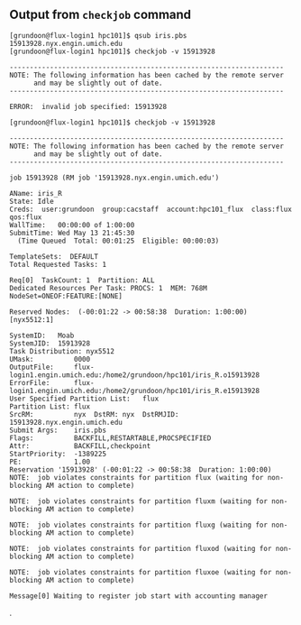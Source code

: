 ## Output from `checkjob` command

	[grundoon@flux-login1 hpc101]$ qsub iris.pbs 
	15913928.nyx.engin.umich.edu
	[grundoon@flux-login1 hpc101]$ checkjob -v 15913928

	--------------------------------------------------------------------
	NOTE: The following information has been cached by the remote server
	      and may be slightly out of date.
	--------------------------------------------------------------------

	ERROR:  invalid job specified: 15913928

	[grundoon@flux-login1 hpc101]$ checkjob -v 15913928

	--------------------------------------------------------------------
	NOTE: The following information has been cached by the remote server
	      and may be slightly out of date.
	--------------------------------------------------------------------

	job 15913928 (RM job '15913928.nyx.engin.umich.edu')

	AName: iris_R
	State: Idle 
	Creds:  user:grundoon  group:cacstaff  account:hpc101_flux  class:flux  qos:flux
	WallTime:   00:00:00 of 1:00:00
	SubmitTime: Wed May 13 21:45:30
	  (Time Queued  Total: 00:01:25  Eligible: 00:00:03)

	TemplateSets:  DEFAULT
	Total Requested Tasks: 1

	Req[0]  TaskCount: 1  Partition: ALL
	Dedicated Resources Per Task: PROCS: 1  MEM: 768M
	NodeSet=ONEOF:FEATURE:[NONE]

	Reserved Nodes:  (-00:01:22 -> 00:58:38  Duration: 1:00:00)
	[nyx5512:1]

	SystemID:   Moab
	SystemJID:  15913928
	Task Distribution: nyx5512
	UMask:          0000 
	OutputFile:     flux-login1.engin.umich.edu:/home2/grundoon/hpc101/iris_R.o15913928
	ErrorFile:      flux-login1.engin.umich.edu:/home2/grundoon/hpc101/iris_R.e15913928
	User Specified Partition List:   flux
	Partition List: flux
	SrcRM:          nyx  DstRM: nyx  DstRMJID: 15913928.nyx.engin.umich.edu
	Submit Args:    iris.pbs
	Flags:          BACKFILL,RESTARTABLE,PROCSPECIFIED
	Attr:           BACKFILL,checkpoint
	StartPriority:  -1389225
	PE:             1.00
	Reservation '15913928' (-00:01:22 -> 00:58:38  Duration: 1:00:00)
	NOTE:  job violates constraints for partition flux (waiting for non-blocking AM action to complete)

	NOTE:  job violates constraints for partition fluxm (waiting for non-blocking AM action to complete)

	NOTE:  job violates constraints for partition fluxg (waiting for non-blocking AM action to complete)

	NOTE:  job violates constraints for partition fluxod (waiting for non-blocking AM action to complete)

	NOTE:  job violates constraints for partition fluxoe (waiting for non-blocking AM action to complete)

	Message[0] Waiting to register job start with accounting manager

.
